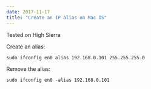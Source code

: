 ```yaml
---
date: 2017-11-17
title: "Create an IP alias on Mac OS"
---
```


Tested on High Sierra

Create an alias:

`sudo ifconfig en0 alias 192.168.0.101 255.255.255.0`

Remove the alias:

`sudo ifconfig en0 -alias 192.168.0.101`